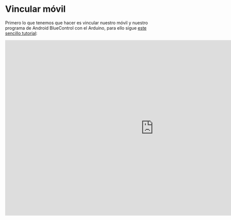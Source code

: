 
# Vincular móvil

Primero lo que tenemos que hacer es vincular nuestro móvil y nuestro programa de Android BlueControl con el Arduino, para ello sigue [este sencillo tutorial](https://docs.google.com/presentation/d/e/2PACX-1vT0vG1z61MuZXKmdiw4ga7z15FlQfeussqDNYzMauJSZUU2G2NlL7M-JjXb4PFT4YTigj9Yal8PzHmR/pub?start=false&amp;loop=false&amp;delayms=3000):

<iframe width="960" height="569" src="https://docs.google.com/presentation/d/e/2PACX-1vT0vG1z61MuZXKmdiw4ga7z15FlQfeussqDNYzMauJSZUU2G2NlL7M-JjXb4PFT4YTigj9Yal8PzHmR/embed?start=false&amp;loop=false&amp;delayms=3000" frameborder="0" allowfullscreen="allowfullscreen" mozallowfullscreen="mozallowfullscreen" webkitallowfullscreen="webkitallowfullscreen"></iframe>




